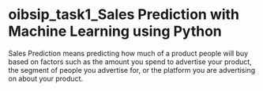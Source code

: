 # oibsip_task1_Sales Prediction with Machine Learning using Python
Sales Prediction means predicting how much of a product people will buy based on factors such as the amount you spend to advertise your product, the segment of people you advertise for, or the platform you are advertising on about your product.
